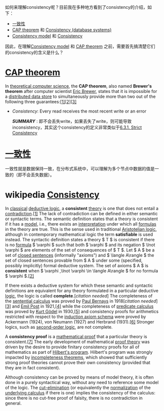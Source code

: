 
如何来理解consistency呢？目前我在多种地方看到了consistency的介绍，如下：

- [一致性](https://baike.baidu.com/item/%E4%B8%80%E8%87%B4%E6%80%A7/9840083?fr=aladdin)
- [CAP theorem](https://en.wikipedia.org/wiki/CAP_theorem) 和 [Consistency (database systems)](https://en.wikipedia.org/wiki/Consistency_(database_systems))
- [Consistency model](https://en.wikipedia.org/wiki/Consistency_model) 和 [Consistency](https://en.wikipedia.org/wiki/Consistency)



因此，在理解[Consistency model](https://en.wikipedia.org/wiki/Consistency_model) 和 [CAP theorem](https://en.wikipedia.org/wiki/CAP_theorem) 之前，需要首先搞清楚它们的consistency的含义是什么？



# [CAP theorem](https://en.wikipedia.org/wiki/CAP_theorem)



In [theoretical computer science](https://en.wikipedia.org/wiki/Theoretical_computer_science), the **CAP theorem**, also named **Brewer's theorem** after computer scientist [Eric Brewer](https://en.wikipedia.org/wiki/Eric_Brewer_(scientist)), states that it is impossible for a [distributed data store](https://en.wikipedia.org/wiki/Distributed_data_store) to simultaneously provide more than two out of the following three guarantees:[[1\]](https://en.wikipedia.org/wiki/CAP_theorem#cite_note-Gilbert_Lynch-1)[[2\]](https://en.wikipedia.org/wiki/CAP_theorem#cite_note-2)[[3\]](https://en.wikipedia.org/wiki/CAP_theorem#cite_note-3)

- *Consistency*: Every read receives the most recent write or an error

  ***SUMMARY*** : 即不会丢失write，如果丢失了write，则可能导致inconsistency，其实这个consistency的定义非常类似于[6.3.1. Strict Consistency](https://www.e-reading.club/chapter.php/143358/217/Tanenbaum_-_Distributed_operating_systems.html) 





# [一致性](https://baike.baidu.com/item/%E4%B8%80%E8%87%B4%E6%80%A7/9840083?fr=aladdin)

一致性就是数据保持一致，在分布式系统中，可以理解为多个节点中数据的值是一致的（即不会丢失数据）。



# wikipedia [Consistency](https://en.wikipedia.org/wiki/Consistency)

In [classical](https://en.wikipedia.org/wiki/Classical_logic) [deductive logic](https://en.wikipedia.org/wiki/Deductive_logic), a **consistent** [theory](https://en.wikipedia.org/wiki/Theory_(mathematical_logic)) is one that does not entail a [contradiction](https://en.wikipedia.org/wiki/Contradiction).[[1\]](https://en.wikipedia.org/wiki/Consistency#cite_note-1) The lack of contradiction can be defined in either semantic or syntactic terms. The semantic definition states that a theory is consistent if it has a [model](https://en.wikipedia.org/wiki/Model_theory#First-order_logic), i.e., there exists an [interpretation](https://en.wikipedia.org/wiki/Interpretation_(logic)) under which all [formulas](https://en.wikipedia.org/wiki/Well-formed_formula) in the theory are true. This is the sense used in traditional [Aristotelian logic](https://en.wikipedia.org/wiki/Term_logic), although in contemporary mathematical logic the term **satisfiable** is used instead. The syntactic definition states a theory $ T $ is consistent if there is no [formula](https://en.wikipedia.org/wiki/Formula_(mathematical_logic)) $ \varphi $ such that both $ \varphi $ and its negation $ \lnot \varphi $ are elements of the set of consequences of $ T $. Let $ A $ be a set of [closed sentences](https://en.wikipedia.org/wiki/Closed-form_expression) (informally "axioms") and $ \langle A\rangle $ the set of closed sentences provable from $ A $ under some (specified, possibly implicitly) formal deductive system. The set of axioms $ A $ is **consistent** when $ \varphi ,\lnot \varphi \in \langle A\rangle $ for no formula $ \varphi $.[[2\]](https://en.wikipedia.org/wiki/Consistency#cite_note-2)

If there exists a deductive system for which these semantic and syntactic definitions are equivalent for any theory formulated in a particular deductive [logic](https://en.wikipedia.org/wiki/Mathematical_logic#Formal_logical_systems), the logic is called **complete**.[*citation needed*] The completeness of the [sentential calculus](https://en.wikipedia.org/wiki/Sentential_calculus) was proved by [Paul Bernays](https://en.wikipedia.org/wiki/Paul_Bernays) in 1918[*citation needed*][[3\]](https://en.wikipedia.org/wiki/Consistency#cite_note-3) and [Emil Post](https://en.wikipedia.org/wiki/Emil_Post) in 1921,[[4\]](https://en.wikipedia.org/wiki/Consistency#cite_note-4) while the completeness of [predicate calculus](https://en.wikipedia.org/wiki/Predicate_calculus) was proved by [Kurt Gödel](https://en.wikipedia.org/wiki/Kurt_Gödel) in 1930,[[5\]](https://en.wikipedia.org/wiki/Consistency#cite_note-5) and consistency proofs for arithmetics restricted with respect to the [induction axiom schema](https://en.wikipedia.org/wiki/Mathematical_induction) were proved by Ackermann (1924), von Neumann (1927) and Herbrand (1931).[[6\]](https://en.wikipedia.org/wiki/Consistency#cite_note-6) Stronger logics, such as [second-order logic](https://en.wikipedia.org/wiki/Second-order_logic), are not complete.

A **consistency proof** is a [mathematical proof](https://en.wikipedia.org/wiki/Mathematical_proof) that a particular theory is consistent.[[7\]](https://en.wikipedia.org/wiki/Consistency#cite_note-7) The early development of mathematical [proof theory](https://en.wikipedia.org/wiki/Proof_theory) was driven by the desire to provide finitary consistency proofs for all of mathematics as part of [Hilbert's program](https://en.wikipedia.org/wiki/Hilbert's_program). Hilbert's program was strongly impacted by [incompleteness theorems](https://en.wikipedia.org/wiki/Gödel's_incompleteness_theorems), which showed that sufficiently strong proof theories cannot prove their own consistency (provided that they are in fact consistent).

Although consistency can be proved by means of model theory, it is often done in a purely syntactical way, without any need to reference some model of the logic. The [cut-elimination](https://en.wikipedia.org/wiki/Cut-elimination) (or equivalently the [normalization](https://en.wikipedia.org/wiki/Normalization_property) of the [underlying calculus](https://en.wikipedia.org/wiki/Curry-Howard) if there is one) implies the consistency of the calculus: since there is no cut-free proof of falsity, there is no contradiction in general.